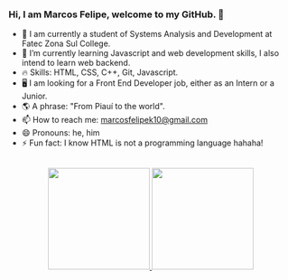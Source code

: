 ### Hi, I am Marcos Felipe, welcome to my GitHub. 🎯

- 🔭 I am currently a student of Systems Analysis and Development at Fatec Zona Sul College.
- 📗 I’m currently learning Javascript and web development skills, I also intend to learn web backend.  
- 🔥 Skills: HTML, CSS, C++, Git, Javascript.  
- 🖥️ I am looking for a Front End Developer job, either as an Intern or a Junior. 
- 🌎 A phrase: "From Piauí to the world".
- 📫 How to reach me: marcosfelipek10@gmail.com
- 😄 Pronouns: he, him
- ⚡ Fun fact: I know HTML is not a programming language hahaha!

##

<div align="center">
  <a href="https://github.com/marclipe">
  <img height="180em" src="https://github-readme-stats.vercel.app/api?username=marclipe&show_icons=true&theme=blueberry&include_all_commits=true&count_private=true"/>
  <img height="180em" src="https://github-readme-stats.vercel.app/api/top-langs/?username=marclipe&layout=compact&langs_count=7&theme=blueberry"/>
</div>

